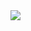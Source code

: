 <img src="https://docs.google.com/drawings/d/e/2PACX-1vQtdBDjnsSqinXLkTJHeZLPjV9UV9_Hu7FmJk9WQKDF3d4wZlBqH6hOv4fORwzrPTuqcehsdp_WA4Db/pub?w=955&amp;h=955">
